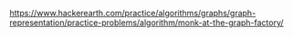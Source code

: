 https://www.hackerearth.com/practice/algorithms/graphs/graph-representation/practice-problems/algorithm/monk-at-the-graph-factory/
